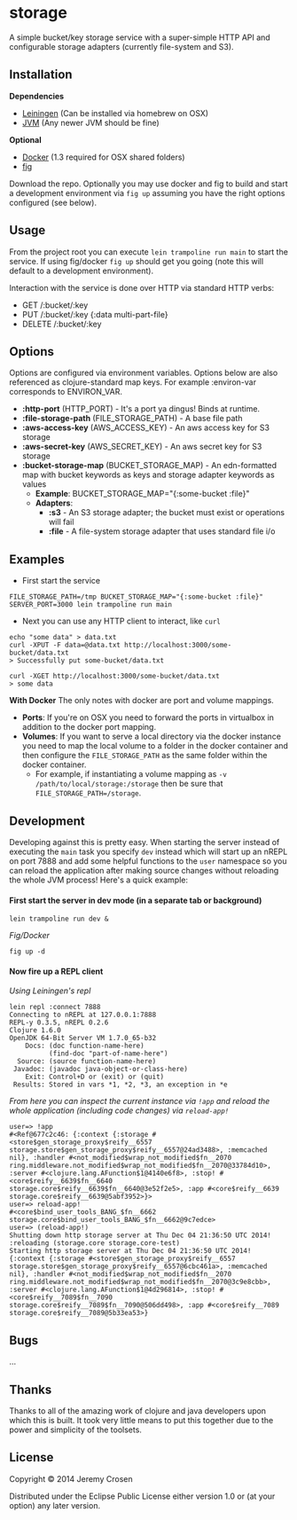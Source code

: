 # storage

A simple bucket/key storage service with a super-simple HTTP API and configurable storage
adapters (currently file-system and S3).

## Installation

**Dependencies**
* [Leiningen](http://leiningen.org/) (Can be installed via homebrew on OSX)
* [JVM](https://java.com) (Any newer JVM should be fine)

**Optional**
* [Docker](https://www.docker.com/) (1.3 required for OSX shared folders)
* [fig](http://www.fig.sh/index.html)

Download the repo.  Optionally you may use docker and fig to build and start a development
environment via `fig up` assuming you have the right options configured (see below).

## Usage

From the project root you can execute `lein trampoline run main` to start the service.  If using
fig/docker `fig up` should get you going (note this will default to a development environment).

Interaction with the service is done over HTTP via standard HTTP verbs:

* GET /:bucket/:key
* PUT /:bucket/:key {:data multi-part-file}
* DELETE /:bucket/:key

## Options

Options are configured via environment variables. Options below are also referenced as clojure-standard map keys.  For example :environ-var corresponds to ENVIRON_VAR.

* **:http-port** (HTTP_PORT) - It's a port ya dingus!  Binds at runtime.
* **:file-storage-path** (FILE_STORAGE_PATH) - A base file path
* **:aws-access-key** (AWS_ACCESS_KEY) - An aws access key for S3 storage
* **:aws-secret-key** (AWS_SECRET_KEY) - An aws secret key for S3 storage
* **:bucket-storage-map** (BUCKET_STORAGE_MAP) - An edn-formatted map with bucket keywords as keys and storage adapter keywords as values
  * **Example**: BUCKET_STORAGE_MAP="{:some-bucket :file}"
  * **Adapters**:
    * **:s3** - An S3 storage adapter; the bucket must exist or operations will fail
    * **:file** - A file-system storage adapter that uses standard file i/o

## Examples

* First start the service

```shell
FILE_STORAGE_PATH=/tmp BUCKET_STORAGE_MAP="{:some-bucket :file}" SERVER_PORT=3000 lein trampoline run main
```

* Next you can use any HTTP client to interact, like `curl`

```shell
echo "some data" > data.txt
curl -XPUT -F data=@data.txt http://localhost:3000/some-bucket/data.txt
> Successfully put some-bucket/data.txt

curl -XGET http://localhost:3000/some-bucket/data.txt
> some data
```

**With Docker**
The only notes with docker are port and volume mappings.

* **Ports**: If you're on OSX you need to forward the ports in virtualbox in addition to the docker port mapping.
* **Volumes**: If you want to serve a local directory via the docker instance you need to map the local volume to a folder in the docker container and then configure the `FILE_STORAGE_PATH` as the same folder within the docker container.
  * For example, if instantiating a volume mapping as `-v /path/to/local/storage:/storage` then be sure that `FILE_STORAGE_PATH=/storage`.

## Development

Developing against this is pretty easy.  When starting the server instead of executing the `main` task
you specify `dev` instead which will start up an nREPL on port 7888 and add some helpful functions to
the `user` namespace so you can reload the application after making source changes without reloading
the whole JVM process!  Here's a quick example:

#### First start the server in dev mode (in a separate tab or background)
```shell
lein trampoline run dev &
```
_Fig/Docker_
```shell
fig up -d
```

#### Now fire up a REPL client
_Using Leiningen's repl_
```
lein repl :connect 7888
Connecting to nREPL at 127.0.0.1:7888
REPL-y 0.3.5, nREPL 0.2.6
Clojure 1.6.0
OpenJDK 64-Bit Server VM 1.7.0_65-b32
    Docs: (doc function-name-here)
          (find-doc "part-of-name-here")
  Source: (source function-name-here)
 Javadoc: (javadoc java-object-or-class-here)
    Exit: Control+D or (exit) or (quit)
 Results: Stored in vars *1, *2, *3, an exception in *e
```

_From here you can inspect the current instance via `!app` and reload the whole application (including code changes) via `reload-app!`_
```
user=> !app
#<Ref@677c2c46: {:context {:storage #<store$gen_storage_proxy$reify__6557 storage.store$gen_storage_proxy$reify__6557@24ad3488>, :memcached nil}, :handler #<not_modified$wrap_not_modified$fn__2070 ring.middleware.not_modified$wrap_not_modified$fn__2070@33784d10>, :server #<clojure.lang.AFunction$1@4140e6f8>, :stop! #<core$reify__6639$fn__6640 storage.core$reify__6639$fn__6640@3e52f2e5>, :app #<core$reify__6639 storage.core$reify__6639@5abf3952>}>
user=> reload-app!
#<core$bind_user_tools_BANG_$fn__6662 storage.core$bind_user_tools_BANG_$fn__6662@9c7edce>
user=> (reload-app!)
Shutting down http storage server at Thu Dec 04 21:36:50 UTC 2014!
:reloading (storage.core storage.core-test)
Starting http storage server at Thu Dec 04 21:36:50 UTC 2014!
{:context {:storage #<store$gen_storage_proxy$reify__6557 storage.store$gen_storage_proxy$reify__6557@6cbc461a>, :memcached nil}, :handler #<not_modified$wrap_not_modified$fn__2070 ring.middleware.not_modified$wrap_not_modified$fn__2070@3c9e8cbb>, :server #<clojure.lang.AFunction$1@4d296814>, :stop! #<core$reify__7089$fn__7090 storage.core$reify__7089$fn__7090@506dd498>, :app #<core$reify__7089 storage.core$reify__7089@5b33ea53>}
```

## Bugs

...

## Thanks

Thanks to all of the amazing work of clojure and java developers upon which this is built. It
took very little means to put this together due to the power and simplicity of the toolsets.

## License

Copyright © 2014 Jeremy Crosen

Distributed under the Eclipse Public License either version 1.0 or (at
your option) any later version.
